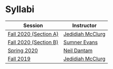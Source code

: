 Syllabi
=======

| Session                                                     | Instructor                                              |
|-------------------------------------------------------------|---------------------------------------------------------|
| [Fall 2020 (Section A)](https://mines-csci400.github.io/f20a-syllabus/) | [Jedidiah McClurg](https://jrmcclurg.com)   |
| [Fall 2020 (Section B)](https://mines-csci400.github.io/f20b-syllabus/) | [Sumner Evans](https://sumnerevans.com/)    |
| [Spring 2020](http://www.neil.dantam.name/csci-400/)                    | [Neil Dantam](http://www.neil.dantam.name/) |
| [Fall 2019](https://mines-csci400.github.io/f19-syllabus/)              | [Jedidiah McClurg](https://jrmcclurg.com)   |
